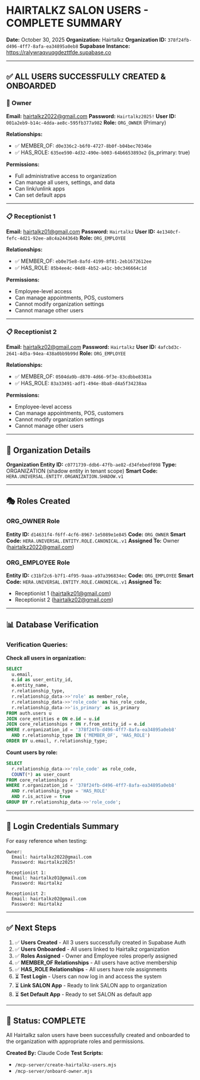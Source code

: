 # HAIRTALKZ SALON USERS - COMPLETE SUMMARY

**Date:** October 30, 2025
**Organization:** Hairtalkz
**Organization ID:** `378f24fb-d496-4ff7-8afa-ea34895a0eb8`
**Supabase Instance:** https://ralywraqvuqgdezttfde.supabase.co

---

## ✅ ALL USERS SUCCESSFULLY CREATED & ONBOARDED

### 👑 Owner

**Email:** hairtalkz2022@gmail.com
**Password:** `Hairtalkz2025!`
**User ID:** `001a2eb9-b14c-4dda-ae8c-595fb377a982`
**Role:** `ORG_OWNER` (Primary)

**Relationships:**
- ✅ MEMBER_OF: `d0e336c2-b6f0-4727-8b0f-b04bec70346e`
- ✅ HAS_ROLE: `635ee590-4d32-490e-b003-64b6653893e2` (is_primary: true)

**Permissions:**
- Full administrative access to organization
- Can manage all users, settings, and data
- Can link/unlink apps
- Can set default apps

---

### 📋 Receptionist 1

**Email:** hairtalkz01@gmail.com
**Password:** `Hairtalkz`
**User ID:** `4e1340cf-fefc-4d21-92ee-a8c4a244364b`
**Role:** `ORG_EMPLOYEE`

**Relationships:**
- ✅ MEMBER_OF: `eb0e75e8-8afd-4199-8f81-2eb1672612ee`
- ✅ HAS_ROLE: `85b4ee4c-04d8-4b52-a41c-b0c346664c1d`

**Permissions:**
- Employee-level access
- Can manage appointments, POS, customers
- Cannot modify organization settings
- Cannot manage other users

---

### 📋 Receptionist 2

**Email:** hairtalkz02@gmail.com
**Password:** `Hairtalkz`
**User ID:** `4afcbd3c-2641-4d5a-94ea-438a0bb9b99d`
**Role:** `ORG_EMPLOYEE`

**Relationships:**
- ✅ MEMBER_OF: `0504da9b-d870-4d66-9f3e-83cdbbe8381a`
- ✅ HAS_ROLE: `83a33491-adf1-494e-8ba8-d4a5f34238aa`

**Permissions:**
- Employee-level access
- Can manage appointments, POS, customers
- Cannot modify organization settings
- Cannot manage other users

---

## 🏢 Organization Details

**Organization Entity ID:** `c0771739-ddb6-47fb-ae82-d34febedf098`
**Type:** ORGANIZATION (shadow entity in tenant scope)
**Smart Code:** `HERA.UNIVERSAL.ENTITY.ORGANIZATION.SHADOW.v1`

---

## 🎭 Roles Created

### ORG_OWNER Role
**Entity ID:** `d14631f4-f6ff-4cf6-8967-1e5089e1e845`
**Code:** `ORG_OWNER`
**Smart Code:** `HERA.UNIVERSAL.ENTITY.ROLE.CANONICAL.v1`
**Assigned To:** Owner (hairtalkz2022@gmail.com)

### ORG_EMPLOYEE Role
**Entity ID:** `c31bf2c6-b7f1-4f95-9aaa-a97a396834ec`
**Code:** `ORG_EMPLOYEE`
**Smart Code:** `HERA.UNIVERSAL.ENTITY.ROLE.CANONICAL.v1`
**Assigned To:**
- Receptionist 1 (hairtalkz01@gmail.com)
- Receptionist 2 (hairtalkz02@gmail.com)

---

## 📊 Database Verification

### Verification Queries:

**Check all users in organization:**
```sql
SELECT
  u.email,
  e.id as user_entity_id,
  e.entity_name,
  r.relationship_type,
  r.relationship_data->>'role' as member_role,
  r.relationship_data->>'role_code' as has_role_code,
  r.relationship_data->>'is_primary' as is_primary
FROM auth.users u
JOIN core_entities e ON e.id = u.id
JOIN core_relationships r ON r.from_entity_id = e.id
WHERE r.organization_id = '378f24fb-d496-4ff7-8afa-ea34895a0eb8'
  AND r.relationship_type IN ('MEMBER_OF', 'HAS_ROLE')
ORDER BY u.email, r.relationship_type;
```

**Count users by role:**
```sql
SELECT
  r.relationship_data->>'role_code' as role_code,
  COUNT(*) as user_count
FROM core_relationships r
WHERE r.organization_id = '378f24fb-d496-4ff7-8afa-ea34895a0eb8'
  AND r.relationship_type = 'HAS_ROLE'
  AND r.is_active = true
GROUP BY r.relationship_data->>'role_code';
```

---

## 🔐 Login Credentials Summary

For easy reference when testing:

```
Owner:
  Email: hairtalkz2022@gmail.com
  Password: Hairtalkz2025!

Receptionist 1:
  Email: hairtalkz01@gmail.com
  Password: Hairtalkz

Receptionist 2:
  Email: hairtalkz02@gmail.com
  Password: Hairtalkz
```

---

## ✅ Next Steps

1. ✅ **Users Created** - All 3 users successfully created in Supabase Auth
2. ✅ **Users Onboarded** - All users linked to Hairtalkz organization
3. ✅ **Roles Assigned** - Owner and Employee roles properly assigned
4. ✅ **MEMBER_OF Relationships** - All users have active membership
5. ✅ **HAS_ROLE Relationships** - All users have role assignments
6. ⏳ **Test Login** - Users can now log in and access the system
7. ⏳ **Link SALON App** - Ready to link SALON app to organization
8. ⏳ **Set Default App** - Ready to set SALON as default app

---

## 🎉 Status: COMPLETE

All Hairtalkz salon users have been successfully created and onboarded to the organization with appropriate roles and permissions.

**Created By:** Claude Code
**Test Scripts:**
- `/mcp-server/create-hairtalkz-users.mjs`
- `/mcp-server/onboard-owner.mjs`
